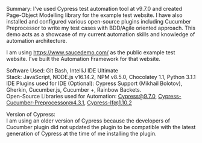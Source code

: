 Summary:
I've used Cypress test automation tool at v9.7.0 and created Page-Object Modelling library for the example test website. I have also installed and configured various open-source plugins including Cucumber Preprocessor to write my test cases with BDD/Agile oriented approach.  This demo acts as a showcase of my current automation skills and knowledge of automation architecture. 

I am using https://www.saucedemo.com/ as the public example test website. I've built the Automation Framework for that website. 

Software Used: Git Bash, IntelliJ IDE Ultimate<br>
Stack: JavaScript, NODE.js v16.14.2, NPM v8.5.0, Chocolatey 1.1, Python 3.1.1<br>
IDE Plugins used for IDE (Optional): Cypress Support (Mikhail Bolotov), Gherkin, Cucumber.js, Cucumber +, Rainbow Backets. <br>
Open-Source Libraries used for Automation: Cypress@9.7.0, Cypress-Cucumber-Preprocessor@4.3.1, Cypress-If@1.10.2<br>

Version of Cypress:<br>
I am using an older version of Cypress because the developers of Cucumber plugin did not updated the plugin to be compatible with the latest generation of Cypress at the time of me installing the plugin. 
